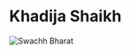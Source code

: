 # Khadija Shaikh

![Swachh Bharat](http://assets-news-bcdn.dailyhunt.in/cmd/resize/400x400_60/fetchdata13/images/e2/fa/be/e2fabe30775918955ac82b146e82de38.jpg)
